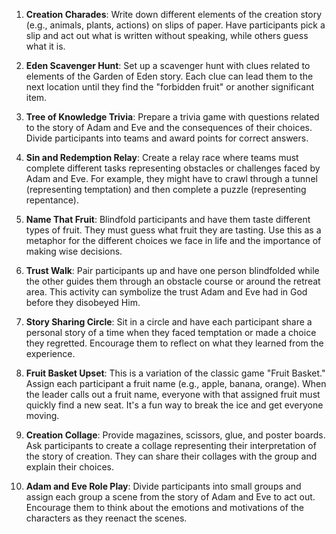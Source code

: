 
1. **Creation Charades**: Write down different elements of the creation story (e.g., animals, plants, actions) on slips of paper. Have participants pick a slip and act out what is written without speaking, while others guess what it is.

2. **Eden Scavenger Hunt**: Set up a scavenger hunt with clues related to elements of the Garden of Eden story. Each clue can lead them to the next location until they find the "forbidden fruit" or another significant item.

3. **Tree of Knowledge Trivia**: Prepare a trivia game with questions related to the story of Adam and Eve and the consequences of their choices. Divide participants into teams and award points for correct answers.

4. **Sin and Redemption Relay**: Create a relay race where teams must complete different tasks representing obstacles or challenges faced by Adam and Eve. For example, they might have to crawl through a tunnel (representing temptation) and then complete a puzzle (representing repentance).

5. **Name That Fruit**: Blindfold participants and have them taste different types of fruit. They must guess what fruit they are tasting. Use this as a metaphor for the different choices we face in life and the importance of making wise decisions.

6. **Trust Walk**: Pair participants up and have one person blindfolded while the other guides them through an obstacle course or around the retreat area. This activity can symbolize the trust Adam and Eve had in God before they disobeyed Him.

7. **Story Sharing Circle**: Sit in a circle and have each participant share a personal story of a time when they faced temptation or made a choice they regretted. Encourage them to reflect on what they learned from the experience.

8. **Fruit Basket Upset**: This is a variation of the classic game "Fruit Basket." Assign each participant a fruit name (e.g., apple, banana, orange). When the leader calls out a fruit name, everyone with that assigned fruit must quickly find a new seat. It's a fun way to break the ice and get everyone moving.

9. **Creation Collage**: Provide magazines, scissors, glue, and poster boards. Ask participants to create a collage representing their interpretation of the story of creation. They can share their collages with the group and explain their choices.

10. **Adam and Eve Role Play**: Divide participants into small groups and assign each group a scene from the story of Adam and Eve to act out. Encourage them to think about the emotions and motivations of the characters as they reenact the scenes.
